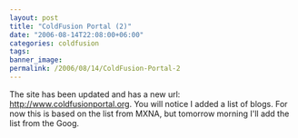 ```yaml
---
layout: post
title: "ColdFusion Portal (2)"
date: "2006-08-14T22:08:00+06:00"
categories: coldfusion 
tags: 
banner_image: 
permalink: /2006/08/14/ColdFusion-Portal-2
---
```


The site has been updated and has a new url: <a href="http://www.coldfusionportal.org">http://www.coldfusionportal.org</a>.  You will notice I added a list of blogs. For now this is based on the list from MXNA, but tomorrow morning I'll add the list from the Goog.